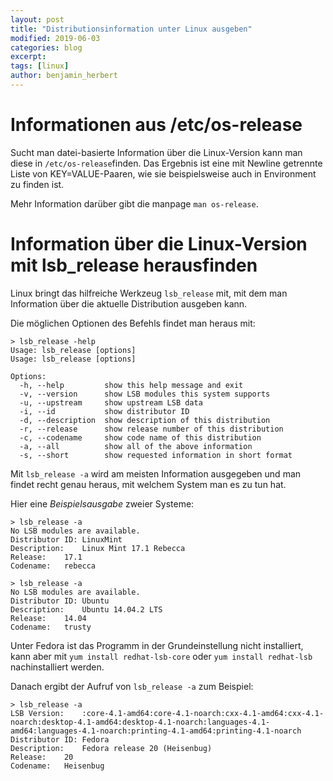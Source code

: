 ```yaml
---
layout: post
title: "Distributionsinformation unter Linux ausgeben"
modified: 2019-06-03
categories: blog
excerpt:
tags: [linux]
author: benjamin_herbert
---
```

# Informationen aus /etc/os-release

Sucht man datei-basierte Information über die Linux-Version kann man diese in `/etc/os-release`finden.
Das Ergebnis ist eine mit Newline getrennte Liste von KEY=VALUE-Paaren, wie sie beispielsweise auch in Environment zu finden ist.

Mehr Information darüber gibt die manpage `man os-release`.

# Information über die Linux-Version mit lsb_release herausfinden

Linux bringt das hilfreiche Werkzeug `lsb_release` mit, mit dem man Information
über die aktuelle Distribution ausgeben kann.

Die möglichen Optionen des Befehls findet man heraus mit:

    > lsb_release -help
    Usage: lsb_release [options]
    Usage: lsb_release [options]
    
    Options:
      -h, --help         show this help message and exit
      -v, --version      show LSB modules this system supports
      -u, --upstream     show upstream LSB data
      -i, --id           show distributor ID
      -d, --description  show description of this distribution
      -r, --release      show release number of this distribution
      -c, --codename     show code name of this distribution
      -a, --all          show all of the above information
      -s, --short        show requested information in short format

Mit `lsb_release -a` wird am meisten Information ausgegeben und man findet recht
genau heraus, mit welchem System man es zu tun hat.

Hier eine *Beispielsausgabe* zweier Systeme:

    > lsb_release -a
    No LSB modules are available.
    Distributor ID:	LinuxMint
    Description:	Linux Mint 17.1 Rebecca
    Release:	17.1
    Codename:	rebecca

    > lsb_release -a
    No LSB modules are available.
    Distributor ID:	Ubuntu
    Description:	Ubuntu 14.04.2 LTS
    Release:	14.04
    Codename:	trusty

Unter Fedora ist das Programm in der Grundeinstellung nicht installiert,
kann aber mit `yum install redhat-lsb-core` oder `yum install redhat-lsb`
nachinstalliert werden.

Danach ergibt der Aufruf von `lsb_release -a` zum Beispiel:

    > lsb_release -a
    LSB Version:	:core-4.1-amd64:core-4.1-noarch:cxx-4.1-amd64:cxx-4.1-noarch:desktop-4.1-amd64:desktop-4.1-noarch:languages-4.1-amd64:languages-4.1-noarch:printing-4.1-amd64:printing-4.1-noarch
    Distributor ID:	Fedora
    Description:	Fedora release 20 (Heisenbug)
    Release:	20
    Codename:	Heisenbug


